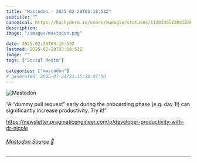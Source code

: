```yaml
---
title: "Mastodon - 2025-02-20T03:18:53Z"
subtitle: ""
canonical: https://hachyderm.io/users/mweagle/statuses/114034051204328833
description:
image: "/images/mastodon.png"

date: 2025-02-20T03:18:53Z
lastmod: 2025-02-20T03:18:53Z
image: ""
tags: ["Social Media"]

categories: ["mastodon"]
# generated: 2025-07-21T21:15:38-07:00
---
```

![Mastodon](/images/mastodon.png)

<p>“A “dummy pull request” early during the onboarding phase (e.g. day 1!) can significantly increase productivity. Try it!”</p><p><a href="https://newsletter.pragmaticengineer.com/p/developer-productivity-with-dr-nicole" target="_blank" rel="nofollow noopener noreferrer" translate="no"><span class="invisible">https://</span><span class="ellipsis">newsletter.pragmaticengineer.c</span><span class="invisible">om/p/developer-productivity-with-dr-nicole</span></a></p>


###### [Mastodon Source 🐘](https://hachyderm.io/@mweagle/114034051204328833)

___
